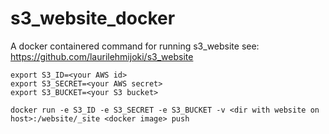 # s3_website_docker
A docker containered command for running s3_website see: https://github.com/laurilehmijoki/s3_website

```
export S3_ID=<your AWS id>
export S3_SECRET=<your AWS secret>
export S3_BUCKET=<your S3 bucket>

docker run -e S3_ID -e S3_SECRET -e S3_BUCKET -v <dir with website on host>:/website/_site <docker image> push
```
